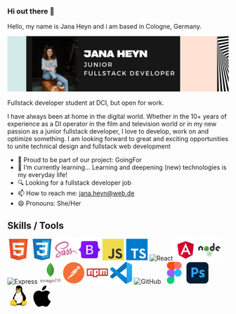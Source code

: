 ### Hi out there 👋 

Hello, my name is Jana Heyn and i am based in Cologne, Germany.

![](Readme_Banner.png)

Fullstack developer student at DCI, but open for work.

I have always been at home in the digital world. Whether in the 10+ years of experience as a DI operator in the film and television world or in my new passion as a junior fullstack developer, I love to develop, work on and optimize something. I am looking forward to great and exciting opportunities to unite technical design and fullstack web development

- 🔭 Proud to be part of our project: GoingFor
- 🌱 I’m currently learning... Learning and deepening (new) technologies is my everyday life!
- 🔍️ Looking for a fullstack developer job
- 📫 How to reach me: jana.heyn@web.de
- 😄 Pronouns: She/Her

## Skills / Tools
<p>
<img width="50" src="https://github.com/devicons/devicon/blob/master/icons/html5/html5-original.svg" alt="HTML5" title="HTML5"/>
<img width="50" src="https://github.com/devicons/devicon/blob/master/icons/css3/css3-original.svg" alt="CSS3" title="CSS3"/>
<img width="50" src="https://github.com/devicons/devicon/blob/master/icons/sass/sass-original.svg" alt="Sass" title="Sass"/>
<img width="50" src="https://github.com/devicons/devicon/blob/master/icons/bootstrap/bootstrap-original.svg" alt="Bootstrap" title="Bootstrap"/> 
<img width="50" src="https://github.com/devicons/devicon/blob/master/icons/javascript/javascript-original.svg" alt="JavaScript" title="JavaScript"/>
<img width="50" src="https://github.com/devicons/devicon/blob/master/icons/typescript/typescript-original.svg" alt="TypeScript"  title="TypeScript"/>
<img width="50" src="https://user-images.githubusercontent.com/25181517/183897015-94a058a6-b86e-4e42-a37f-bf92061753e5.png" alt="React" title="React"/>
<img width="50" src="https://github.com/devicons/devicon/blob/master/icons/angular/angular-original.svg" alt="Angular" title="Angular"/>
<img width="50" src="https://github.com/devicons/devicon/blob/master/icons/nodejs/nodejs-original-wordmark.svg" alt="Node.js" title="Node.js"/>  
<img width="50" src="https://user-images.githubusercontent.com/25181517/183859966-a3462d8d-1bc7-4880-b353-e2cbed900ed6.png" alt="Express" title="Express"/> 
<img width="50" src="https://github.com/devicons/devicon/blob/master/icons/mongodb/mongodb-original-wordmark.svg" alt="mongoDB" title="mongoDB"/>
<img width="50" src="https://github.com/devicons/devicon/blob/master/icons/postman/postman-original.svg" alt="Postman" title="Postman"/>
<img width="50" src="https://github.com/devicons/devicon/blob/master/icons/npm/npm-original-wordmark.svg" alt="npm" title="npm"/>
<img width="50" src="https://github.com/devicons/devicon/blob/master/icons/vscode/vscode-original.svg" alt="Visual Studio Code" title="Visual Studio Code"/> 
<img width="50" src="https://user-images.githubusercontent.com/25181517/192108374-8da61ba1-99ec-41d7-80b8-fb2f7c0a4948.png" alt="GitHub" title="GitHub"/>  
<img width="50" src="https://github.com/devicons/devicon/blob/master/icons/figma/figma-original.svg" alt="Figma" title="Figma"/>
<img width="50" src="https://github.com/devicons/devicon/blob/master/icons/photoshop/photoshop-original.svg" alt="Photoshop" title="Photoshop"/>
<img width="50" src="https://github.com/devicons/devicon/blob/master/icons/linux/linux-original.svg" alt="Linux" title="Linux"/>
<img width="50" src="https://github.com/devicons/devicon/blob/master/icons/apple/apple-original.svg" alt="Apple" title="Apple"/>
</p>





<!--
**JanaHeyn/JanaHeyn** is a ✨ _special_ ✨ repository because its `README.md` (this file) appears on your GitHub profile.

Here are some ideas to get you started:

- 🔭 I’m currently working on ...
- 🌱 I’m currently learning ...
- 👯 I’m looking to collaborate on ...
- 🤔 I’m looking for help with ...
- 💬 Ask me about ...
- 📫 How to reach me: ...
- 😄 Pronouns: ...
- ⚡ Fun fact: ...
-->
